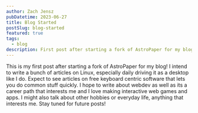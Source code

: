 ```yaml
---
author: Zach Jensz
pubDatetime: 2023-06-27
title: Blog Started
postSlug: blog-started
featured: true
tags:
  - blog
description: First post after starting a fork of AstroPaper for my blog
---
```


This is my first post after starting a fork of AstroPaper for my blog! I intend to write a bunch of articles on Linux, especially daily driving it as a desktop like I do. Expect to see articles on free keyboard centric software that lets you do common stuff quickly. I hope to write about webdev as well as its a career path that interests me and I love making interactive web games and apps. I might also talk about other hobbies or everyday life, anything that interests me.
Stay tuned for future posts!
